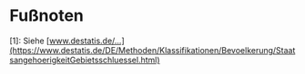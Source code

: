 Fußnoten
========

[1]: Siehe [www.destatis.de/...](https://www.destatis.de/DE/Methoden/Klassifikationen/Bevoelkerung/StaatsangehoerigkeitGebietsschluessel.html)